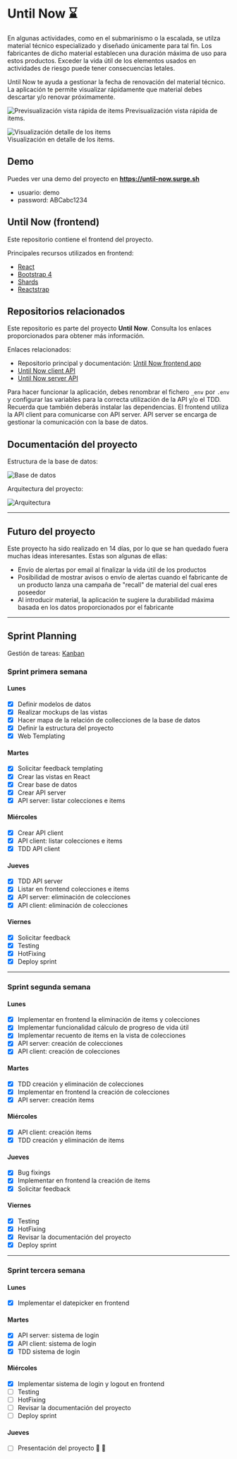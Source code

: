 # Until Now ⌛️
En algunas actividades, como en el submarinismo o la escalada, se utilza material técnico especializado y diseñado únicamente para tal fin. Los fabricantes de dicho material establecen una duración máxima de uso para estos productos. Exceder la vida útil de los elementos usados en actividades de riesgo puede tener consecuencias letales.

Until Now te ayuda a gestionar la fecha de renovación del material técnico. La aplicación te permite visualizar rápidamente que material debes descartar y/o renovar próximamente.  


![Previsualización vista rápida de items](documentation/preview_1.png) 
Previsualización vista rápida de items.  
  

![Visualización detalle de los items](documentation/preview_2.png)  
Visualización en detalle de los items.  

## Demo 
Puedes ver una demo del proyecto en **https://until-now.surge.sh**  

* usuario: demo
* password: ABCabc1234



## Until Now (frontend) 
Este repositorio contiene el frontend del proyecto.  

Principales recursos utilizados en frontend:
* [React](https://github.com/facebook/create-react-app) 
* [Bootstrap 4](https://getbootstrap.com) 
* [Shards](https://designrevision.com/downloads/shards/) 
* [Reactstrap](https://reactstrap.github.io) 


## Repositorios relacionados 
Este repositorio es parte del proyecto **Until Now**. Consulta los enlaces proporcionados para obtener más información.   

Enlaces relacionados:
* Repositorio principal y documentación: [Until Now frontend app](https://github.com/didaquis/until-now-frontend) 
* [Until Now client API](https://github.com/didaquis/until-now-client-api) 
* [Until Now server API](https://github.com/didaquis/until-now-server-api) 

Para hacer funcionar la aplicación, debes renombrar el fichero `_env` por `.env` y configurar las variables para la correcta utilización de la API y/o el TDD. Recuerda que también deberás instalar las dependencias. El frontend utiliza la API client para comunicarse con API server. API server se encarga de gestionar la comunicación con la base de datos.


## Documentación del proyecto 
Estructura de la base de datos:  

![Base de datos](documentation/database.png)  

Arquitectura del proyecto:  

![Arquitectura](documentation/main.png)   

------ 

## Futuro del proyecto  
Este proyecto ha sido realizado en 14 días, por lo que se han quedado fuera muchas ideas interesantes. Estas son algunas de ellas: 
* Envío de alertas por email al finalizar la vida útil de los productos 
* Posibilidad de mostrar avisos o envío de alertas cuando el fabricante de un producto lanza una campaña de "recall" de material del cual eres poseedor 
* Al introducir material, la aplicación te sugiere la durabilidad máxima basada en los datos proporcionados por el fabricante 

------

## Sprint Planning
Gestión de tareas: [Kanban](https://trello.com/b/x0Vl2LAY/until-now) 

### Sprint primera semana
#### Lunes
- [x] Definir modelos de datos
- [x] Realizar mockups de las vistas
- [x] Hacer mapa de la relación de collecciones de la base de datos
- [x] Definir la estructura del proyecto
- [x] Web Templating
#### Martes
- [x] Solicitar feedback templating
- [x] Crear las vistas en React
- [x] Crear base de datos
- [x] Crear API server
- [x] API server: listar colecciones e items
#### Miércoles
- [x] Crear API client
- [x] API client: listar colecciones e items
- [x] TDD API client
#### Jueves
- [x] TDD API server
- [x] Listar en frontend colecciones e items
- [x] API server: eliminación de colecciones
- [x] API client: eliminación de colecciones
#### Viernes
- [x] Solicitar feedback
- [x] Testing
- [x] HotFixing
- [x] Deploy sprint
------
### Sprint segunda semana
#### Lunes
- [x] Implementar en frontend la eliminación de items y colecciones
- [x] Implementar funcionalidad cálculo de progreso de vida útil
- [x] Implementar recuento de items en la vista de colecciones
- [x] API server: creación de colecciones
- [x] API client: creación de colecciones
#### Martes
- [x] TDD creación y eliminación de colecciones
- [x] Implementar en frontend la creación de colecciones
- [x] API server: creación items
#### Miércoles
- [x] API client: creación items
- [x] TDD creación y eliminación de items
#### Jueves
- [x] Bug fixings
- [x] Implementar en frontend la creación de items
- [x] Solicitar feedback
#### Viernes
- [x] Testing
- [x] HotFixing
- [x] Revisar la documentación del proyecto
- [x] Deploy sprint
------
### Sprint tercera semana
#### Lunes
- [x] Implementar el datepicker en frontend
#### Martes
- [x] API server: sistema de login
- [x] API client: sistema de login
- [x] TDD sistema de login
#### Miércoles
- [x] Implementar sistema de login y logout en frontend
- [ ] Testing
- [ ] HotFixing
- [ ] Revisar la documentación del proyecto
- [ ] Deploy sprint
#### Jueves
- [ ] Presentación del proyecto 🚀 🎉 
  
